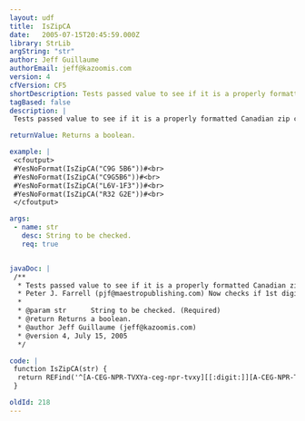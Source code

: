 ```yaml
---
layout: udf
title:  IsZipCA
date:   2005-07-15T20:45:59.000Z
library: StrLib
argString: "str"
author: Jeff Guillaume
authorEmail: jeff@kazoomis.com
version: 4
cfVersion: CF5
shortDescription: Tests passed value to see if it is a properly formatted Canadian zip code.
tagBased: false
description: |
 Tests passed value to see if it is a properly formatted Canadian zip code.  Does not check actual validity/existence of zip code!

returnValue: Returns a boolean.

example: |
 <cfoutput>
 #YesNoFormat(IsZipCA("C9G 5B6"))#<br>
 #YesNoFormat(IsZipCA("C9G5B6"))#<br>
 #YesNoFormat(IsZipCA("L6V-1F3"))#<br>
 #YesNoFormat(IsZipCA("R32 G2E"))#<br>
 </cfoutput>

args:
 - name: str
   desc: String to be checked.
   req: true


javaDoc: |
 /**
  * Tests passed value to see if it is a properly formatted Canadian zip code.
  * Peter J. Farrell (pjf@maestropublishing.com) Now checks if 1st digit if the FDA (Foward Delivery Area - 1st three digits of postal code) is one of the current 18 characters used by Canada Post as of April 2004 to signalfy a province or provincial area
  * 
  * @param str      String to be checked. (Required)
  * @return Returns a boolean. 
  * @author Jeff Guillaume (jeff@kazoomis.com) 
  * @version 4, July 15, 2005 
  */

code: |
 function IsZipCA(str) {
  return REFind('^[A-CEG-NPR-TVXYa-ceg-npr-tvxy][[:digit:]][A-CEG-NPR-TVW-Za-ceg-npr-tvw-z]( |-)?[[:digit:]][A-CEG-NPR-TVW-Za-ceg-npr-tvw-z][[:digit:]]$', str);
 }

oldId: 218
---
```


